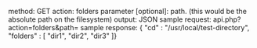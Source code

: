 method: GET
action: folders
parameter [optional]: path. (this would be the absolute path on the filesystem)
output: JSON 
sample request:
api.php?action=folders&path=<optional urlencoded path>
sample response: 
{ "cd" : "/usr/local/test-directory",
  "folders" : [ "dir1", "dir2", "dir3" ]}